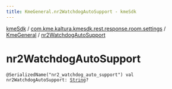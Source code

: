 ```yaml
---
title: KmeGeneral.nr2WatchdogAutoSupport - kmeSdk
---
```


[kmeSdk](../../index.html) / [com.kme.kaltura.kmesdk.rest.response.room.settings](../index.html) / [KmeGeneral](index.html) / [nr2WatchdogAutoSupport](./nr2-watchdog-auto-support.html)

# nr2WatchdogAutoSupport

`@SerializedName("nr2_watchdog_auto_support") val nr2WatchdogAutoSupport: `[`String`](https://kotlinlang.org/api/latest/jvm/stdlib/kotlin/-string/index.html)`?`